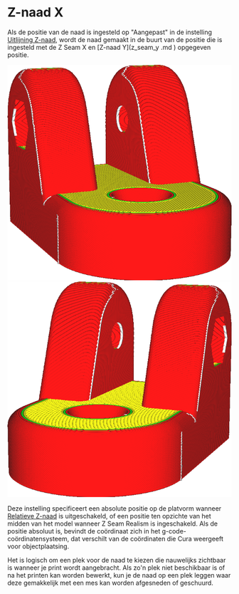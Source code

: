 Z-naad X
====
Als de positie van de naad is ingesteld op "Aangepast" in de instelling [Uitlijning Z-naad](z_seam_type.md), wordt de naad gemaakt in de buurt van de positie die is ingesteld met de Z Seam X en [Z-naad Y](z_seam_y .md ) opgegeven positie.

<!--screenshot {
"image_path": "z_seam_x_left.png",
"modellen": [
    {
        "script": "rod_holder.scad",
        "transformatie": ["roterenZ(-90)"]
    }
],
"camerapositie": [-55, 128, 40],
"instellingen": {
    "z_seam_type": "terug",
    "z_seam_position": "links"
},
"kleuren": 64
}-->
<!--screenshot {
"image_path": "z_seam_x_right.png",
"modellen": [
    {
        "script": "rod_holder.scad",
        "transformatie": ["roterenZ(-90)"]
    }
],
"camerapositie": [55, 128, 40],
"instellingen": {
    "z_seam_type": "terug",
    "z_seam_position": "rechts"
},
"kleuren": 64
}-->
![De naad zit aan de linkerkant](../../../articles/images/z_seam_x_left.png)
![De naad zit aan de rechterkant.](../../../articles/images/z_seam_x_right.png)

Deze instelling specificeert een absolute positie op de platvorm wanneer [Relatieve Z-naad](z_seam_relative.md) is uitgeschakeld, of een positie ten opzichte van het midden van het model wanneer Z Seam Realism is ingeschakeld. Als de positie absoluut is, bevindt de coördinaat zich in het g-code-coördinatensysteem, dat verschilt van de coördinaten die Cura weergeeft voor objectplaatsing.

Het is logisch om een ​​plek voor de naad te kiezen die nauwelijks zichtbaar is wanneer je print wordt aangebracht. Als zo'n plek niet beschikbaar is of na het printen kan worden bewerkt, kun je de naad op een plek leggen waar deze gemakkelijk met een mes kan worden afgesneden of geschuurd.